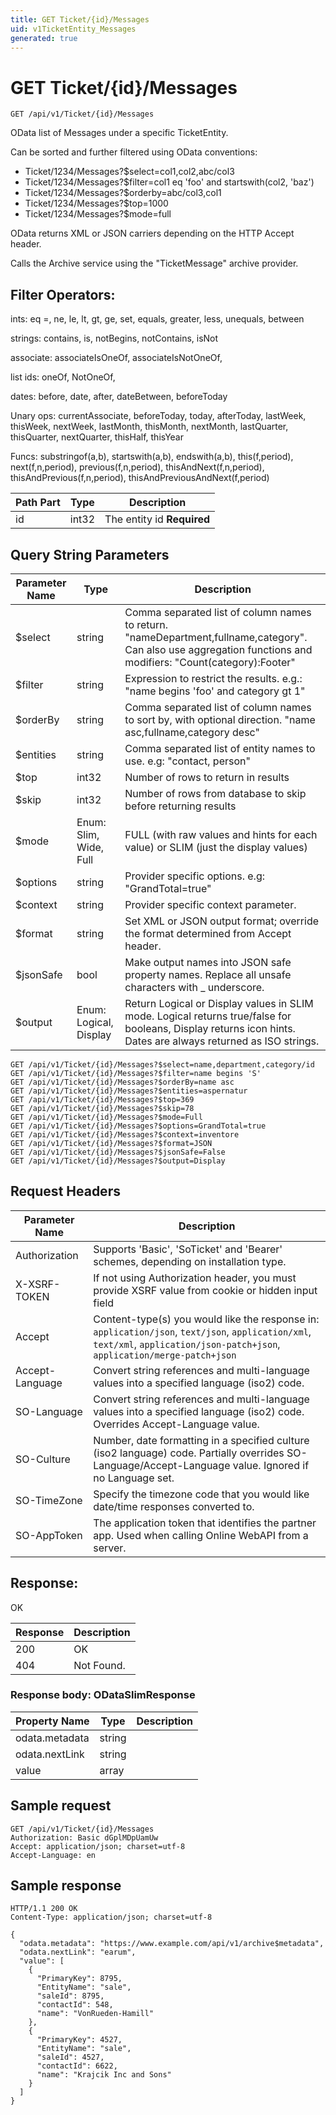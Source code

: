 ```yaml
---
title: GET Ticket/{id}/Messages
uid: v1TicketEntity_Messages
generated: true
---
```


# GET Ticket/{id}/Messages

```http
GET /api/v1/Ticket/{id}/Messages
```

OData list of Messages under a specific TicketEntity.


Can be sorted and further filtered using OData conventions:

* Ticket/1234/Messages?$select=col1,col2,abc/col3
* Ticket/1234/Messages?$filter=col1 eq 'foo' and startswith(col2, 'baz')
* Ticket/1234/Messages?$orderby=abc/col3,col1
* Ticket/1234/Messages?$top=1000
* Ticket/1234/Messages?$mode=full


OData returns XML or JSON carriers depending on the HTTP Accept header.


Calls the Archive service using the "TicketMessage" archive provider.


## Filter Operators: ##

ints: eq =, ne, le, lt, gt, ge, set, equals, greater, less, unequals, between

strings: contains, is, notBegins, notContains, isNot

associate: associateIsOneOf, associateIsNotOneOf,  

list ids: oneOf, NotOneOf, 

dates: before, date, after, dateBetween, beforeToday

Unary ops: currentAssociate, beforeToday, today, afterToday, lastWeek, thisWeek, nextWeek, lastMonth, thisMonth, nextMonth, lastQuarter, thisQuarter, nextQuarter, thisHalf, thisYear

Funcs: substringof(a,b), startswith(a,b), endswith(a,b), this(f,period), next(f,n,period), previous(f,n,period), thisAndNext(f,n,period), thisAndPrevious(f,n,period), thisAndPreviousAndNext(f,period)





| Path Part | Type | Description |
|-----------|------|-------------|
| id | int32 | The entity id **Required** |


## Query String Parameters

| Parameter Name | Type |  Description |
|----------------|------|--------------|
| $select | string |  Comma separated list of column names to return. "nameDepartment,fullname,category". Can also use aggregation functions and modifiers: "Count(category):Footer" |
| $filter | string |  Expression to restrict the results. e.g.: "name begins 'foo' and category gt 1" |
| $orderBy | string |  Comma separated list of column names to sort by, with optional direction. "name asc,fullname,category desc" |
| $entities | string |  Comma separated list of entity names to use. e.g: "contact, person" |
| $top | int32 |  Number of rows to return in results |
| $skip | int32 |  Number of rows from database to skip before returning results |
| $mode | Enum: Slim, Wide, Full |  FULL (with raw values and hints for each value) or SLIM (just the display values) |
| $options | string |  Provider specific options. e.g: "GrandTotal=true" |
| $context | string |  Provider specific context parameter. |
| $format | string |  Set XML or JSON output format; override the format determined from Accept header. |
| $jsonSafe | bool |  Make output names into JSON safe property names. Replace all unsafe characters with _ underscore. |
| $output | Enum: Logical, Display |  Return Logical or Display values in SLIM mode. Logical returns true/false for booleans, Display returns icon hints. Dates are always returned as ISO strings. |

```http
GET /api/v1/Ticket/{id}/Messages?$select=name,department,category/id
GET /api/v1/Ticket/{id}/Messages?$filter=name begins 'S'
GET /api/v1/Ticket/{id}/Messages?$orderBy=name asc
GET /api/v1/Ticket/{id}/Messages?$entities=aspernatur
GET /api/v1/Ticket/{id}/Messages?$top=369
GET /api/v1/Ticket/{id}/Messages?$skip=78
GET /api/v1/Ticket/{id}/Messages?$mode=Full
GET /api/v1/Ticket/{id}/Messages?$options=GrandTotal=true
GET /api/v1/Ticket/{id}/Messages?$context=inventore
GET /api/v1/Ticket/{id}/Messages?$format=JSON
GET /api/v1/Ticket/{id}/Messages?$jsonSafe=False
GET /api/v1/Ticket/{id}/Messages?$output=Display
```


## Request Headers

| Parameter Name | Description |
|----------------|-------------|
| Authorization  | Supports 'Basic', 'SoTicket' and 'Bearer' schemes, depending on installation type. |
| X-XSRF-TOKEN   | If not using Authorization header, you must provide XSRF value from cookie or hidden input field |
| Accept         | Content-type(s) you would like the response in: `application/json`, `text/json`, `application/xml`, `text/xml`, `application/json-patch+json`, `application/merge-patch+json` |
| Accept-Language | Convert string references and multi-language values into a specified language (iso2) code. |
| SO-Language | Convert string references and multi-language values into a specified language (iso2) code. Overrides Accept-Language value. |
| SO-Culture | Number, date formatting in a specified culture (iso2 language) code. Partially overrides SO-Language/Accept-Language value. Ignored if no Language set. |
| SO-TimeZone | Specify the timezone code that you would like date/time responses converted to. |
| SO-AppToken | The application token that identifies the partner app. Used when calling Online WebAPI from a server. |


## Response:

OK

| Response | Description |
|----------------|-------------|
| 200 | OK |
| 404 | Not Found. |

### Response body: ODataSlimResponse

| Property Name | Type |  Description |
|----------------|------|--------------|
| odata.metadata | string |  |
| odata.nextLink | string |  |
| value | array |  |

## Sample request

```http!
GET /api/v1/Ticket/{id}/Messages
Authorization: Basic dGplMDpUamUw
Accept: application/json; charset=utf-8
Accept-Language: en
```

## Sample response

```http_
HTTP/1.1 200 OK
Content-Type: application/json; charset=utf-8

{
  "odata.metadata": "https://www.example.com/api/v1/archive$metadata",
  "odata.nextLink": "earum",
  "value": [
    {
      "PrimaryKey": 8795,
      "EntityName": "sale",
      "saleId": 8795,
      "contactId": 548,
      "name": "VonRueden-Hamill"
    },
    {
      "PrimaryKey": 4527,
      "EntityName": "sale",
      "saleId": 4527,
      "contactId": 6622,
      "name": "Krajcik Inc and Sons"
    }
  ]
}
```